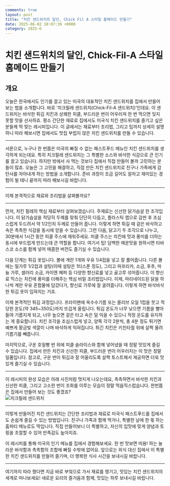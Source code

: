 ```yaml
---
comments: true
layout: post
title: "치킨 샌드위치의 달인, Chick Fil A 스타일 홈메이드 만들기"
date: 2025-06-02 10:07:39 +0900
category: 2025-6
---
```


# 치킨 샌드위치의 달인, Chick-Fil-A 스타일 홈메이드 만들기

## 개요
오늘은 한국에서도 인기를 끌고 있는 미국의 대표적인 치킨 샌드위치를 집에서 만들어 보는 법을 소개합니다. 바로 ‘치크필레 샌드위치(Chick-Fil-A 샌드위치)’인데요. 이 샌드위치는 바삭한 튀김 치킨과 상쾌한 피클, 부드러운 번이 어우러져 한 번 먹으면 잊지 못할 맛을 선사하죠. 평소 간단한 재료로 집에서도 미국식 치킨 샌드위치를 즐기고 싶은 분들께 딱 맞는 레시피입니다. 이 글에서는 재료부터 조리법, 그리고 팁까지 상세히 설명하니 따라 해보시면 집에서도 맛집 부럽지 않은 치킨 샌드위치를 만들 수 있습니다.  

---

서론으로, 누구나 한 번쯤은 미국의 빠질 수 없는 패스트푸드 메뉴인 치킨 샌드위치를 생각하게 되는데요. 특히 치크필레 샌드위치는 그 특별한 소스와 바삭한 식감으로 큰 인기를 끌고 있습니다. 하지만 밖에서 사 먹는 것보다 집에서 직접 만들어 볼까 고민하는 분들이 많죠. 오늘은 그 고민을 해결하고, 직접 만든 치킨 샌드위치로 친구나 가족에게 감탄사를 자아내게 하는 방법을 소개합니다. 준비 과정이 조금 길어도 알차고 재미있는 경험이 될 테니 끝까지 따라 해보시길 바랍니다.  

---

이제 본격적으로 재료와 조리법을 살펴볼까요?

---

먼저, 치킨 필레의 핵심 재료부터 살펴보겠습니다. 주재료는 신선한 닭가슴살 한 조각입니다. 이 닭가슴살을 적당히 두께를 맞춰 단단히 다듬고, 플라스틱 랩으로 감싼 후 조심스럽게 두드려서 약 1/2인치 두께로 만들어 줍니다. 이렇게 하면 튀길 때 겉은 바삭하고 속은 촉촉한 식감을 동시에 얻을 수 있습니다. 그런 다음, 닭고기 두 조각으로 나누고, 30분에서 1시간 동안 피클 주스에 재워주세요. 피클 주스는 치킨에 맛과 풍미를 더하는 동시에 부드럽게 만드는데 큰 역할을 합니다. 여기서 팁! 담백한 매운맛을 원하시면 타바스코 소스를 함께 넣어 매콤한 버전도 즐기실 수 있습니다.

다음 단계는 튀김 옷입니다. 볼에 계란 1개와 우유 1/4컵을 넣고 잘 풀어줍니다. 다른 볼에는 밀가루 1/2컵과 설탕(이때 설탕은 1티스푼 정도), 그리고 파프리카, 소금, 후추, 마늘 가루, 셀러리 소금, 카이엔 페퍼 등 다양한 향신료를 넣고 골고루 섞어줍니다. 이 향신료 믹스는 치킨에 풍미를 더해주는 핵심 비밀 조리법입니다. 이제, 마리네이드된 닭을 하나씩 계란 우유 혼합물에 담갔다가, 향신료 가루에 잘 굴려줍니다. 이렇게 하면 바삭바삭한 튀김 옷이 입혀지는 거죠.

이제 본격적인 튀김 과정입니다. 프라이팬에 옥수수기름 또는 올리브 오일 1컵을 붓고 적당한 온도(약 345~350도)까지 뜨겁게 올립니다. 튀김 온도가 너무 낮으면 기름을 빨아들여 기름지게 되고, 너무 높으면 겉은 타고 속은 덜 익을 수 있으니 적정 온도를 유지하는 게 중요합니다. 치킨 조각을 조심스럽게 넣고, 양쪽 각각 2분씩, 총 4분 정도 튀기면 예쁘게 황금빛 색깔이 나며 바삭하게 익혀집니다. 튀긴 치킨은 키친타월 위에 살짝 올려 기름기를 빼줍니다.

마지막으로, 구운 호밀빵 번 위에 피클 슬라이스와 함께 넣어냈을 때 정말 맛있게 즐길 수 있습니다. 집에서 만든 치킨과 신선한 피클, 부드러운 번이 어우러지는 이 맛은 정말 일품입니다. 참고로, 구운 번이 튀김과 잘 어울리도록 살짝 토스트해서 제공하면 더욱 맛있게 즐기실 수 있습니다.

---

이 레시피의 완성 모습은 아래 사진처럼 멋지게 나오는데요, 촉촉하면서 바삭한 치킨과 신선한 피클, 그리고 고소한 번이 조화를 이루는 모습이 정말 먹음직스럽습니다. 한번쯤은 집에서 만들어 보는 것도 좋겠죠?  
![치크필레 샌드위치](https://www.themealdb.com/images/media/meals/sbx7n71587673021.jpg)  

---

이렇게 만들어진 치킨 샌드위치는 간단한 조리법과 재료로 미국식 패스트푸드를 집에서도 손쉽게 즐길 수 있는 방법입니다. 친구나 가족과 함께 먹거나, 특별한 날에 한 몫 하는 홈파티 메뉴로도 딱입니다. 직접 만들어보니 더 특별하고, 자신의 입맛에 맞게 양념과 토핑을 조절할 수 있어 만족감도 높아지죠.

이 레시피를 통해 미국의 인기 메뉴를 집에서 경험해보세요. 한 번 맛보면 띠용! 하는 놀라운 바삭함과 촉촉함의 조합에 빠질 수밖에 없어요. 앞으로는 외식 대신 집에서 이 특별한 치킨 샌드위치를 만들어 즐기며, 더 행복한 식사 시간을 보내시길 바랍니다.  

---

여기까지 따라 했다면 지금 바로 부엌으로 가서 재료를 챙기고, 맛있는 치킨 샌드위치의 세계로 떠나보세요! 새로운 요리의 즐거움과 함께, 맛있는 하루 보내시길 바랍니다.